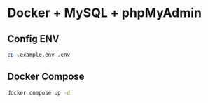 # Docker + MySQL + phpMyAdmin

## Config ENV

```bash
cp .example.env .env
```

## Docker Compose

```bash
docker compose up -d
```